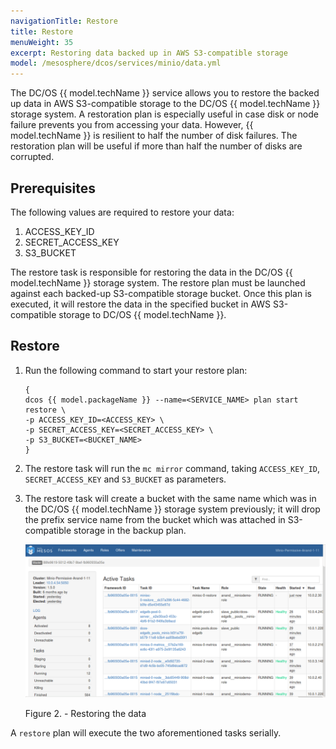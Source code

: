 ```yaml
---
navigationTitle: Restore
title: Restore 
menuWeight: 35
excerpt: Restoring data backed up in AWS S3-compatible storage
model: /mesosphere/dcos/services/minio/data.yml
---
```


The DC/OS {{ model.techName }} service allows you to restore the backed up data in AWS S3-compatible storage to the DC/OS {{ model.techName }} storage system. A restoration plan is especially useful in case disk  or node failure prevents you from accessing your data. However, {{ model.techName }} is resilient to half the number of disk failures. The restoration plan will be useful if more than half the number of disks are corrupted. 

## Prerequisites

The following values are required to restore your data:

   1. ACCESS_KEY_ID
   2. SECRET_ACCESS_KEY  
   3. S3_BUCKET


The restore task is responsible for restoring the data in the DC/OS {{ model.techName }} storage system. The restore plan must be launched against each backed-up S3-compatible storage bucket. Once this plan is executed, it will restore the data in the specified bucket in AWS S3-compatible storage to DC/OS {{ model.techName }}.

## Restore

1. Run the following command to start your restore plan:
 
   ```shell
   {
   dcos {{ model.packageName }} --name=<SERVICE_NAME> plan start restore \
   -p ACCESS_KEY_ID=<ACCESS_KEY> \
   -p SECRET_ACCESS_KEY=<SECRET_ACCESS_KEY> \
   -p S3_BUCKET=<BUCKET_NAME>
   }
   ```

1. The restore task will run the `mc mirror` command, taking `ACCESS_KEY_ID`, `SECRET_ACCESS_KEY` and `S3_BUCKET` as parameters. 

1. The restore task will create a bucket with the same name which was in the DC/OS {{ model.techName }} storage system previously; it will drop the prefix service name from the bucket which was attached in S3-compatible storage in the backup plan.

   [<img src="../../img/Restore.png" alt="Restore" width="800"/>](../../img/Restore.png)

   Figure 2. - Restoring the data
   
A `restore` plan will execute the two aforementioned tasks serially. 


